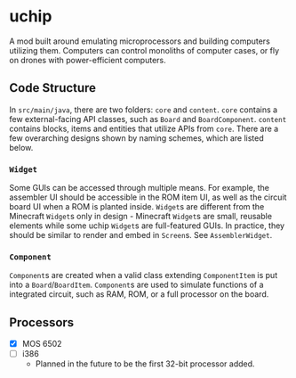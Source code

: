 # uchip

A mod built around emulating microprocessors and building computers utilizing
them. Computers can control monoliths of computer cases, or fly on drones with
power-efficient computers.

## Code Structure

In `src/main/java`, there are two folders: `core` and `content`. `core` contains
a few external-facing API classes, such as `Board` and `BoardComponent`.
`content` contains blocks, items and entities that utilize APIs from `core`.
There are a few overarching designs shown by naming schemes, which are listed
below.

### `Widget`

Some GUIs can be accessed through multiple means. For example, the assembler UI
should be accessible in the ROM item UI, as well as the circuit board UI when a
ROM is planted inside. `Widget`s are different from the Minecraft `Widget`s only
in design - Minecraft `Widget`s are small, reusable elements while some uchip
`Widget`s are full-featured GUIs. In practice, they should be similar to render
and embed in `Screen`s. See `AssemblerWidget`.

### `Component`

`Component`s are created when a valid class extending `ComponentItem` is put
into a `Board`/`BoardItem`. `Component`s are used to simulate functions of a
integrated circuit, such as RAM, ROM, or a full processor on the board.

## Processors

- [x] MOS 6502
- [ ] i386
    - Planned in the future to be the first 32-bit processor added.

